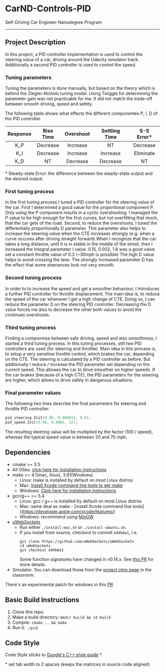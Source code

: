 # CarND-Controls-PID
Self-Driving Car Engineer Nanodegree Program

---
## Project Description
In this project, a PID controller implementation is used to control the steering value of a car, driving around the Udacity simulator track. Additionally a second PID controller is used to control the speed.

### Tuning parameters

Tuning the parameters is done manually, but based on the theory which is behind the Ziegler-Nichols tuning model. Using Twiggle for determining the parameter gain was not practicable for me. It did not match the trade-off between smooth driving, speed and safety.

The following table shows what effects the different componentes P, I, D of the PID controller.



| Response | Rise Time | Overshoot | Settling Time | S-S Error* |
| :------: | :-------: | :-------: | :-----------: | :--------: |
| K_P      | Decrease  | Increase  | NT            | Decrease   | 
| K_I      | Decrease  | Increase  | Increase      | Eliminate  |
| K_D      | NT        | Decrease  | Decrease      | NT         |

\* Steady-state Error: the difference between the steady-state output and the desired output.

### First tuning process

In the first tuning process I tuned a PID controller for the steering value of the car. First I determined a good value for the proportional component P. Only using the P component results in a cyclic overshooting. I managed the P value to be high enough for the first curves, but not overfitting that much, that the car gets of the road.
Second, to reduce the overshoots, I tuned the differentially proportionally D parameter. This parameter also helps to increase the steering value when the CTE increases strongly (e.g. when a curve occures after driving straight forward)
When I recoginze that the car takes a long distance, until it is in stable in the middle of the street, then I increased the integral parameter I value.
 0.15, 0.002, 1.8 was a good value set a constant throttle value of 0.3 (~30mph is possible) The high D value helps to avoid crossing the lane. The strongly increased parameter D has the effect that some steerances look not very smooth.

### Second tuning process

In order to to increase the speed and get a smoother behaviour, I introduces a further PID controller for throttle displacement. The main idea is, to reduce the speed of the car whenever I get a high change of CTE. Doing so, I can reduce the parameter D on the steering PID controller. Decreasing the D value forces me also to decrease the other both values to avoid the continues overshoots.

### Third tuning process

Finding a compromise between safe driving, speed and also smoothness, I started a third tuning process. In this tuning processes, still two PID controllers are used (for steering and throttle).
Main idea in this process is, to setup a very sensitive throttle control, which brakes the car, depending on the CTE.
The steering is calculated by a PID controller as before. But additionally I reduce / increase the PID parameter set depending on the current speed. This allowes the car to drive smoother on higher speeds. If the car brakes (because of a high CTE), the PID parameters for the steering are higher, which allows to drive safely in dangerous situations.

### Final parameter values
The following two lines describe the final parameters for steering and throttle PID controller:

```c++ 
pid_steering.Init(0.05, 0.000015, 0.6);
pid_speed.Init(0.06, 0.0001, 12);
```

The resulting steering value will be multiplied by the factor (100 / speed), whereas the typical speed value is between 20 and 70 mph.


## Dependencies

* cmake >= 3.5
 * All OSes: [click here for installation instructions](https://cmake.org/install/)
* make >= 4.1(mac, linux), 3.81(Windows)
  * Linux: make is installed by default on most Linux distros
  * Mac: [install Xcode command line tools to get make](https://developer.apple.com/xcode/features/)
  * Windows: [Click here for installation instructions](http://gnuwin32.sourceforge.net/packages/make.htm)
* gcc/g++ >= 5.4
  * Linux: gcc / g++ is installed by default on most Linux distros
  * Mac: same deal as make - [install Xcode command line tools]((https://developer.apple.com/xcode/features/)
  * Windows: recommend using [MinGW](http://www.mingw.org/)
* [uWebSockets](https://github.com/uWebSockets/uWebSockets)
  * Run either `./install-mac.sh` or `./install-ubuntu.sh`.
  * If you install from source, checkout to commit `e94b6e1`, i.e.
    ```
    git clone https://github.com/uWebSockets/uWebSockets 
    cd uWebSockets
    git checkout e94b6e1
    ```
    Some function signatures have changed in v0.14.x. See [this PR](https://github.com/udacity/CarND-MPC-Project/pull/3) for more details.
* Simulator. You can download these from the [project intro page](https://github.com/udacity/self-driving-car-sim/releases) in the classroom.

There's an experimental patch for windows in this [PR](https://github.com/udacity/CarND-PID-Control-Project/pull/3)

## Basic Build Instructions

1. Clone this repo.
2. Make a build directory: `mkdir build && cd build`
3. Compile: `cmake .. && make`
4. Run it: `./pid`. 


## Code Style

Code Style sticks to [Google's C++ style guide](https://google.github.io/styleguide/cppguide.html) *.

 \* set tab width to 2 spaces (keeps the matrices in source code aligned)



